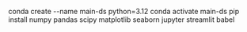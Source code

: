 conda create --name main-ds python=3.12
conda activate main-ds
pip install numpy pandas scipy matplotlib seaborn jupyter streamlit babel

